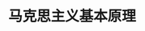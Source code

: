 ---
lang: zh-CN
title: 马克思主义基本原理
titleTemplate: 科学社会主义
description: 学好新思想，走遍天下都不怕
aside: left
lastUpdated: true
sidebar: false
footer: false
prev:
  text: '第六章|资本主义的发展及其趋势'
  link: '/study/Political/马原/马克思主义政治经济学/资本主义的发展及其趋势'
next:
  text: '第八章|共产主义崇高理想及其最终实现'
  link: '/study/Political/马原/科学社会主义/共产主义崇高理想及其最终实现'  
---